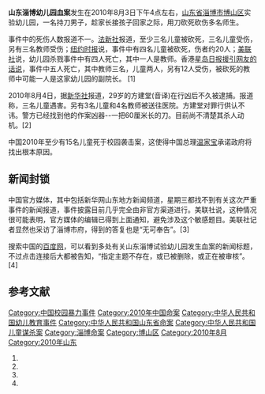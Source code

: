 **山东淄博幼儿园血案**发生在2010年8月3日下午4点左右，[山东省](https://zh.wikipedia.org/wiki/山东省 "wikilink")[淄博市](../Page/淄博市.md "wikilink")[博山区](../Page/博山区.md "wikilink")实验幼儿园，一名持刀男子，趁家长接孩子回家之际，用刀砍死砍伤多名师生。

事件中的死伤人数报道不一。[法新社](../Page/法新社.md "wikilink")报道，至少三名儿童被砍死，三名儿童受伤，另有三名教师受伤；[纽约时报](../Page/纽约时报.md "wikilink")说，事件中有四名儿童被砍死，伤者约20人；[美联社](../Page/美联社.md "wikilink")说，幼儿园杀戮事件中有四人死亡，其中一人是教师。香港[星岛日报援引网友的话说](https://zh.wikipedia.org/wiki/星岛日报 "wikilink")，事件中五人死亡，其中教师三名，儿童两人，另有12人受伤，被砍死的教师中可能一人是这家幼儿园的副院长。 \[1\]

2010年8月4日，据[新华社](../Page/新华社.md "wikilink")报道，29岁的方建堂(音译)在行凶后不久被逮捕。报道称，三名儿童遇害。另有3名儿童和4名教师被送往医院。方建堂对罪行供认不讳。警方已经找到他的作案凶器--一把60厘米长的刀。目前尚不清楚其杀人动机。\[2\]

中国2010年至少有15名儿童死于校园袭击案，这使得中国总理[温家宝](../Page/温家宝.md "wikilink")承诺政府将找出根本原因。

## 新闻封锁

中国官方媒体，其中包括新华网山东地方新闻频道，星期三都找不到有关这次严重事件的新闻报道，事件披露目前几乎完全由非官方渠道进行。美联社说，这种情况很可能表明，官方媒体的编辑已得到上面通知，避免涉及这个敏感题目。美联社记者显然也采访了淄博市府，得到的答复也是“无可奉告”。\[3\]

搜索中国的[百度网](https://zh.wikipedia.org/wiki/百度网 "wikilink")，可以看到多处有关山东淄博试验幼儿园发生血案的新闻标题，不过点击连接后大都被告知，“指定主题不存在，或已被删除，或正在被审核”。\[4\]

## 参考文献

[Category:中国校园暴力事件](https://zh.wikipedia.org/wiki/Category:中国校园暴力事件 "wikilink") [Category:2010年中国命案](https://zh.wikipedia.org/wiki/Category:2010年中国命案 "wikilink") [Category:中华人民共和国幼儿教育事件](https://zh.wikipedia.org/wiki/Category:中华人民共和国幼儿教育事件 "wikilink") [Category:中华人民共和国山东省命案](https://zh.wikipedia.org/wiki/Category:中华人民共和国山东省命案 "wikilink") [Category:中华人民共和国儿童谋杀案](https://zh.wikipedia.org/wiki/Category:中华人民共和国儿童谋杀案 "wikilink") [Category:淄博命案](https://zh.wikipedia.org/wiki/Category:淄博命案 "wikilink") [Category:博山区](https://zh.wikipedia.org/wiki/Category:博山区 "wikilink") [Category:2010年8月](https://zh.wikipedia.org/wiki/Category:2010年8月 "wikilink") [Category:2010年山东](https://zh.wikipedia.org/wiki/Category:2010年山东 "wikilink")

1.
2.
3.
4.